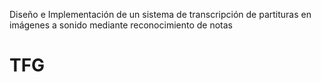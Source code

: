 Diseño e Implementación de un sistema de transcripción de partituras en imágenes a sonido mediante reconocimiento de notas
# TFG
